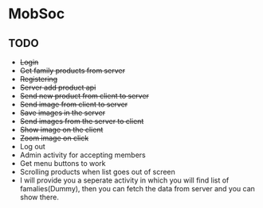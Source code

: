 # MobSoc

## TODO
* ~~Login~~
* ~~Get family products from server~~
* ~~Registering~~
* ~~Server add product api~~
* ~~Send new product from client to server~~
* ~~Send image from client to server~~
* ~~Save images in the server~~
* ~~Send images from the server to client~~
* ~~Show image on the client~~
* ~~Zoom image on click~~
* Log out
* Admin activity for accepting members
* Get menu buttons to work
* Scrolling products when list goes out of screen
* I will provide you a seperate activity in which you will find list of famalies(Dummy), then you can fetch the data from server and you can show there.
